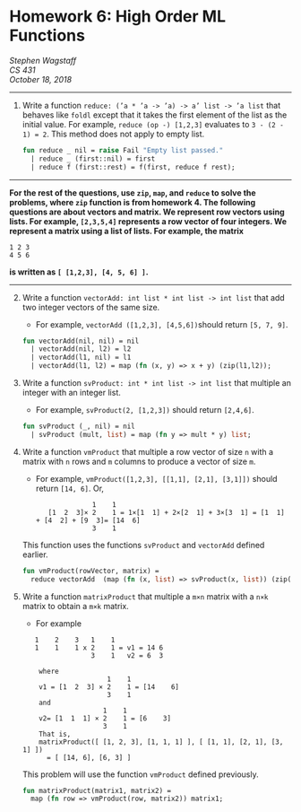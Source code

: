 Homework 6: High Order ML Functions
===================================

*Stephen Wagstaff* \
*CS 431* \
*October 18, 2018*

---

1. Write a function `reduce: (’a * ’a -> ’a) -> a’ list -> ’a list` that behaves like `foldl` except that it takes the first element of the list as the initial value. For example, `reduce (op -) [1,2,3]` evaluates to `3 - (2 - 1) = 2`. This method does not apply to empty list.

    ```sml
    fun reduce _ nil = raise Fail "Empty list passed."
      | reduce _ (first::nil) = first
      | reduce f (first::rest) = f(first, reduce f rest);
    ```

---

**For the rest of the questions, use `zip`, `map`, and `reduce` to solve the problems, where `zip` function is from homework 4. The following questions are about vectors and matrix. We represent row vectors using lists. For example, `[2,3,5,4]` represents a row vector of four integers. We represent a matrix using a list of lists. For example, the matrix**

    1 2 3
    4 5 6

**is written as `[ [1,2,3], [4, 5, 6] ]`.**

---

2. Write a function `vectorAdd: int list * int list -> int list` that add two integer vectors of the same size.
    - For example, `vectorAdd ([1,2,3], [4,5,6])`should return `[5, 7, 9]`.
  
    ```sml
    fun vectorAdd(nil, nil) = nil
      | vectorAdd(nil, l2) = l2
      | vectorAdd(l1, nil) = l1
      | vectorAdd(l1, l2) = map (fn (x, y) => x + y) (zip(l1,l2));
    ```

3. Write a function `svProduct: int * int list -> int list` that multiple an integer with an integer list. 
   - For example, `svProduct(2, [1,2,3])`  should return `[2,4,6]`.

    ```sml
    fun svProduct (_, nil) = nil
      | svProduct (mult, list) = map (fn y => mult * y) list;
    ```

4. Write a function `vmProduct` that multiple a row vector of size `n` with a matrix with `n` rows and `m` columns to produce a vector of size `m`.  
   - For example, `vmProduct([1,2,3], [[1,1], [2,1], [3,1]])` should return `[14, 6]`.  Or,
  
                       1    1
            [1  2  3]× 2    1 = 1×[1  1] + 2×[2  1] + 3×[3  1] = [1  1] + [4  2] + [9  3]= [14  6]
                       3    1

    This function uses the functions `svProduct` and `vectorAdd` defined earlier.

    ```sml
    fun vmProduct(rowVector, matrix) =
      reduce vectorAdd  (map (fn (x, list) => svProduct(x, list)) (zip(rowVector, matrix)));
    ```

5. Write a function `matrixProduct` that multiple a `m×n` matrix with a `n×k` matrix to obtain a `m×k` matrix.
     - For example

    ```none
       1    2    3   1    1
       1    1    1 x 2    1 = v1 = 14 6
                     3    1   v2 = 6  3

        where
                         1    1
        v1 = [1  2  3] × 2    1 = [14    6]
                         3    1
        and
                        1    1
        v2= [1  1  1] × 2    1 = [6    3]
                        3    1
        That is,
        matrixProduct([ [1, 2, 3], [1, 1, 1] ], [ [1, 1], [2, 1], [3, 1] ])
          = [ [14, 6], [6, 3] ]
    ```
    This problem will use the function `vmProduct` defined previously.

    ```sml
    fun matrixProduct(matrix1, matrix2) = 
      map (fn row => vmProduct(row, matrix2)) matrix1;
    ```